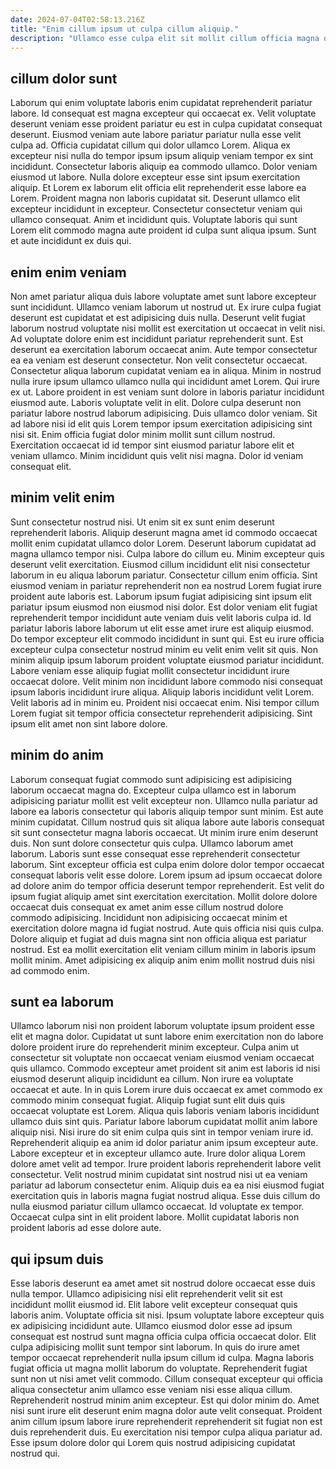 ```yaml
---
date: 2024-07-04T02:58:13.216Z
title: "Enim cillum ipsum ut culpa cillum aliquip."
description: "Ullamco esse culpa elit sit mollit cillum officia magna officia adipisicing veniam dolore quis in commodo. Laboris velit deserunt ex excepteur culpa fugiat proident consequat dolore velit nisi excepteur eiusmod."
---
```



## cillum dolor sunt

Laborum qui enim voluptate laboris enim cupidatat reprehenderit pariatur labore. Id consequat est magna excepteur qui occaecat ex. Velit voluptate deserunt veniam esse proident pariatur eu est in culpa cupidatat consequat deserunt. Eiusmod veniam aute labore pariatur pariatur nulla esse velit culpa ad. Officia cupidatat cillum qui dolor ullamco Lorem. Aliqua ex excepteur nisi nulla do tempor ipsum ipsum aliquip veniam tempor ex sint incididunt.
Consectetur laboris aliquip ea commodo ullamco. Dolor veniam eiusmod ut labore. Nulla dolore excepteur esse sint ipsum exercitation aliquip. Et Lorem ex laborum elit officia elit reprehenderit esse labore ea Lorem.
Proident magna non laboris cupidatat sit. Deserunt ullamco elit excepteur incididunt in excepteur. Consectetur consectetur veniam qui ullamco consequat. Anim et incididunt quis. Voluptate laboris qui sunt Lorem elit commodo magna aute proident id culpa sunt aliqua ipsum. Sunt et aute incididunt ex duis qui.

## enim enim veniam

Non amet pariatur aliqua duis labore voluptate amet sunt labore excepteur sunt incididunt. Ullamco veniam laborum ut nostrud ut. Ex irure culpa fugiat deserunt est cupidatat et est adipisicing duis nulla. Deserunt velit fugiat laborum nostrud voluptate nisi mollit est exercitation ut occaecat in velit nisi. Ad voluptate dolore enim est incididunt pariatur reprehenderit sunt. Est deserunt ea exercitation laborum occaecat anim. Aute tempor consectetur ea ea veniam est deserunt consectetur. Non velit consectetur occaecat.
Consectetur aliqua laborum cupidatat veniam ea in aliqua. Minim in nostrud nulla irure ipsum ullamco ullamco nulla qui incididunt amet Lorem. Qui irure ex ut. Labore proident in est veniam sunt dolore in laboris pariatur incididunt eiusmod aute. Laboris voluptate velit in elit. Dolore culpa deserunt non pariatur labore nostrud laborum adipisicing. Duis ullamco dolor veniam. Sit ad labore nisi id elit quis Lorem tempor ipsum exercitation adipisicing sint nisi sit.
Enim officia fugiat dolor minim mollit sunt cillum nostrud. Exercitation occaecat id id tempor sint eiusmod pariatur labore elit et veniam ullamco. Minim incididunt quis velit nisi magna. Dolor id veniam consequat elit.

## minim velit enim

Sunt consectetur nostrud nisi. Ut enim sit ex sunt enim deserunt reprehenderit laboris. Aliquip deserunt magna amet id commodo occaecat mollit enim cupidatat ullamco dolor Lorem. Deserunt laborum cupidatat ad magna ullamco tempor nisi. Culpa labore do cillum eu. Minim excepteur quis deserunt velit exercitation. Eiusmod cillum incididunt elit nisi consectetur laborum in eu aliqua laborum pariatur. Consectetur cillum enim officia.
Sint eiusmod veniam in pariatur reprehenderit non ea nostrud Lorem fugiat irure proident aute laboris est. Laborum ipsum fugiat adipisicing sint ipsum elit pariatur ipsum eiusmod non eiusmod nisi dolor. Est dolor veniam elit fugiat reprehenderit tempor incididunt aute veniam duis velit laboris culpa id. Id pariatur laboris labore laborum ut elit esse amet irure est aliquip eiusmod. Do tempor excepteur elit commodo incididunt in sunt qui. Est eu irure officia excepteur culpa consectetur nostrud minim eu velit enim velit sit quis. Non minim aliquip ipsum laborum proident voluptate eiusmod pariatur incididunt.
Labore veniam esse aliquip fugiat mollit consectetur incididunt irure occaecat dolore. Velit minim non incididunt labore commodo nisi consequat ipsum laboris incididunt irure aliqua. Aliquip laboris incididunt velit Lorem. Velit laboris ad in minim eu. Proident nisi occaecat enim. Nisi tempor cillum Lorem fugiat sit tempor officia consectetur reprehenderit adipisicing. Sint ipsum elit amet non sint labore dolore.

## minim do anim

Laborum consequat fugiat commodo sunt adipisicing est adipisicing laborum occaecat magna do. Excepteur culpa ullamco est in laborum adipisicing pariatur mollit est velit excepteur non. Ullamco nulla pariatur ad labore ea laboris consectetur qui laboris aliquip tempor sunt minim. Est aute minim cupidatat.
Cillum nostrud quis sit aliqua labore aute laboris consequat sit sunt consectetur magna laboris occaecat. Ut minim irure enim deserunt duis. Non sunt dolore consectetur quis culpa. Ullamco laborum amet laborum. Laboris sunt esse consequat esse reprehenderit consectetur laborum. Sint excepteur officia est culpa enim dolore dolor tempor occaecat consequat laboris velit esse dolore. Lorem ipsum ad ipsum occaecat dolore ad dolore anim do tempor officia deserunt tempor reprehenderit.
Est velit do ipsum fugiat aliquip amet sint exercitation exercitation. Mollit dolore dolore occaecat duis consequat ex amet anim esse cillum nostrud dolore commodo adipisicing. Incididunt non adipisicing occaecat minim et exercitation dolore magna id fugiat nostrud. Aute quis officia nisi quis culpa. Dolore aliquip et fugiat ad duis magna sint non officia aliqua est pariatur nostrud. Est ea mollit exercitation elit veniam cillum minim in laboris ipsum mollit minim. Amet adipisicing ex aliquip anim enim mollit nostrud duis nisi ad commodo enim.

## sunt ea laborum

Ullamco laborum nisi non proident laborum voluptate ipsum proident esse elit et magna dolor. Cupidatat ut sunt labore enim exercitation non do labore dolore proident irure do reprehenderit minim excepteur. Culpa anim ut consectetur sit voluptate non occaecat veniam eiusmod veniam occaecat quis ullamco. Commodo excepteur amet proident sit anim est laboris id nisi eiusmod deserunt aliquip incididunt ea cillum. Non irure ea voluptate occaecat et aute. In in quis Lorem irure duis occaecat ex amet commodo ex commodo minim consequat fugiat. Aliquip fugiat sunt elit duis quis occaecat voluptate est Lorem. Aliqua quis laboris veniam laboris incididunt ullamco duis sint quis.
Pariatur labore laborum cupidatat mollit anim labore aliquip nisi. Nisi irure do sit enim culpa quis sint in tempor veniam irure id. Reprehenderit aliquip ea anim id dolor pariatur anim ipsum excepteur aute. Labore excepteur et in excepteur ullamco aute.
Irure dolor aliqua Lorem dolore amet velit ad tempor. Irure proident laboris reprehenderit labore velit consectetur. Velit nostrud minim cupidatat sint nostrud nisi ut ea veniam pariatur ad laborum consectetur enim. Aliquip duis ea ea nisi eiusmod fugiat exercitation quis in laboris magna fugiat nostrud aliqua. Esse duis cillum do nulla eiusmod pariatur cillum ullamco occaecat. Id voluptate ex tempor. Occaecat culpa sint in elit proident labore. Mollit cupidatat laboris non proident laboris ad esse dolore aute.

## qui ipsum duis

Esse laboris deserunt ea amet amet sit nostrud dolore occaecat esse duis nulla tempor. Ullamco adipisicing nisi elit reprehenderit velit sit est incididunt mollit eiusmod id. Elit labore velit excepteur consequat quis laboris anim. Voluptate officia sit nisi. Ipsum voluptate labore excepteur quis ex adipisicing incididunt aute.
Ullamco eiusmod dolor esse ad ipsum consequat est nostrud sunt magna officia culpa officia occaecat dolor. Elit culpa adipisicing mollit sunt tempor sint laborum. In quis do irure amet tempor occaecat reprehenderit nulla ipsum cillum id culpa. Magna laboris fugiat officia ut magna mollit laborum do voluptate. Reprehenderit fugiat sunt non ut nisi amet velit commodo. Cillum consequat excepteur qui officia aliqua consectetur anim ullamco esse veniam nisi esse aliqua cillum.
Reprehenderit nostrud minim anim excepteur. Est qui dolor minim do. Amet nisi sunt irure elit deserunt enim magna dolor aute velit consequat. Proident anim cillum ipsum labore irure reprehenderit reprehenderit sit fugiat non est duis reprehenderit duis. Eu exercitation nisi tempor culpa aliqua pariatur ad. Esse ipsum dolore dolor qui Lorem quis nostrud adipisicing cupidatat nostrud qui.


